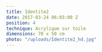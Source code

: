 ```yaml
---
title: Identite2
date: 2017-03-24 06:03:00 Z
position: 4
technique: Acrylique sur toile
dimensions: 70 x 50 cm
photo: "/uploads/Identite2_hd.jpg"
---
```


